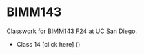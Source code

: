 # BIMM143

Classwork for [BIMM143 F24](https://bioboot.github.io/bimm143_F24/) at UC San Diego.

- Class 14 [click here] ()
